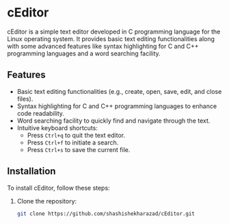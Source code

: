 # cEditor

cEditor is a simple text editor developed in C programming language for the Linux operating system. It provides basic text editing functionalities along with some advanced features like syntax highlighting for C and C++ programming languages and a word searching facility.

## Features

- Basic text editing functionalities (e.g., create, open, save, edit, and close files).
- Syntax highlighting for C and C++ programming languages to enhance code readability.
- Word searching facility to quickly find and navigate through the text.
- Intuitive keyboard shortcuts:
  - Press `Ctrl+q` to quit the text editor.
  - Press `Ctrl+f` to initiate a search.
  - Press `Ctrl+s` to save the current file.

## Installation

To install cEditor, follow these steps:

1. Clone the repository:

   ```bash
   git clone https://github.com/shashishekharazad/cEditor.git
